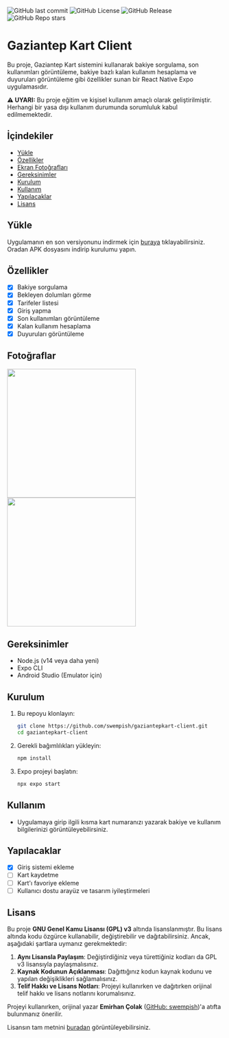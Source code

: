 ![GitHub last commit](https://img.shields.io/github/last-commit/swempish/gaziantepkart-client) ![GitHub License](https://img.shields.io/github/license/swempish/gaziantepkart-client) ![GitHub Release](https://img.shields.io/github/v/release/swempish/gaziantepkart-client)
 ![GitHub Repo stars](https://img.shields.io/github/stars/swempish/gaziantepkart-client)



# Gaziantep Kart Client

Bu proje, Gaziantep Kart sistemini kullanarak bakiye sorgulama, son kullanımları görüntüleme, bakiye bazlı kalan kullanım hesaplama ve duyuruları görüntüleme gibi özellikler sunan bir React Native Expo uygulamasıdır.

**⚠️ UYARI:** Bu proje eğitim ve kişisel kullanım amaçlı olarak geliştirilmiştir. Herhangi bir yasa dışı kullanım durumunda sorumluluk kabul edilmemektedir.

## İçindekiler

- [Yükle](#yükle)
- [Özellikler](#özellikler)
- [Ekran Fotoğrafları](#fotoğraflar)
- [Gereksinimler](#gereksinimler)
- [Kurulum](#kurulum)
- [Kullanım](#kullanım)
- [Yapılacaklar](#yapılacaklar)
- [Lisans](#lisans)

## Yükle
Uygulamanın en son versiyonunu indirmek için [buraya](https://github.com/swempish/gaziantepkart-client/releases/latest) tıklayabilirsiniz. Oradan APK dosyasını indirip kurulumu yapın.

## Özellikler

- [x] Bakiye sorgulama
- [x] Bekleyen dolumları görme
- [x] Tarifeler listesi
- [x] Giriş yapma
- [x] Son kullanımları görüntüleme
- [x] Kalan kullanım hesaplama
- [x] Duyuruları görüntüleme

## Fotoğraflar
<img src="https://github.com/user-attachments/assets/2e408e69-218b-4abc-aa02-f259d6c1ee2d" width="300">
<img src="https://github.com/user-attachments/assets/af462510-53ee-48d4-8eb5-75a92ac4838e" width="300">

## Gereksinimler

- Node.js (v14 veya daha yeni)
- Expo CLI
- Android Studio (Emulator için)

## Kurulum

1. Bu repoyu klonlayın:
    ```bash
    git clone https://github.com/swempish/gaziantepkart-client.git
    cd gaziantepkart-client
    ```
2. Gerekli bağımlılıkları yükleyin:
    ```bash
    npm install
    ```
3. Expo projeyi başlatın:
    ```bash
    npx expo start
    ```

## Kullanım

- Uygulamaya girip ilgili kısma kart numaranızı yazarak bakiye ve kullanım bilgilerinizi görüntüleyebilirsiniz.

## Yapılacaklar

- [x] Giriş sistemi ekleme
- [ ] Kart kaydetme
- [ ] Kart'ı favoriye ekleme
- [ ] Kullanıcı dostu arayüz ve tasarım iyileştirmeleri

## Lisans

Bu proje **GNU Genel Kamu Lisansı (GPL) v3** altında lisanslanmıştır. Bu lisans altında kodu özgürce kullanabilir, değiştirebilir ve dağıtabilirsiniz. Ancak, aşağıdaki şartlara uymanız gerekmektedir:

1. **Aynı Lisansla Paylaşım**: Değiştirdiğiniz veya türettiğiniz kodları da GPL v3 lisansıyla paylaşmalısınız.
2. **Kaynak Kodunun Açıklanması**: Dağıttığınız kodun kaynak kodunu ve yapılan değişiklikleri sağlamalısınız.
3. **Telif Hakkı ve Lisans Notları**: Projeyi kullanırken ve dağıtırken orijinal telif hakkı ve lisans notlarını korumalısınız.

Projeyi kullanırken, orijinal yazar **Emirhan Çolak** ([GitHub: swempish](https://github.com/swempish))'a atıfta bulunmanız önerilir.

Lisansın tam metnini [buradan](./LICENSE) görüntüleyebilirsiniz.

